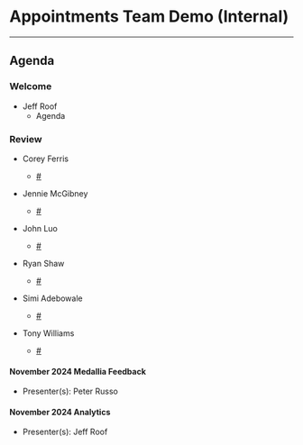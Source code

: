 # Appointments Team Demo (Internal) 

---

## Agenda

### Welcome

- Jeff Roof
  - Agenda

### Review 

- Corey Ferris
  - [#](https://github.com/department-of-veterans-affairs/va.gov-team/issuees/) 

- Jennie McGibney
  - [#](https://github.com/department-of-veterans-affairs/va.gov-team/issuees/) 

- John Luo
  - [#](https://github.com/department-of-veterans-affairs/va.gov-team/issuees/) 

- Ryan Shaw
  - [#](https://github.com/department-of-veterans-affairs/va.gov-team/issuees/) 

- Simi Adebowale
  - [#](https://github.com/department-of-veterans-affairs/va.gov-team/issuees/) 

- Tony Williams
  - [#](https://github.com/department-of-veterans-affairs/va.gov-team/issuees/) 

#### November 2024 Medallia Feedback 
  - Presenter(s): Peter Russo

#### November 2024 Analytics
  - Presenter(s): Jeff Roof
